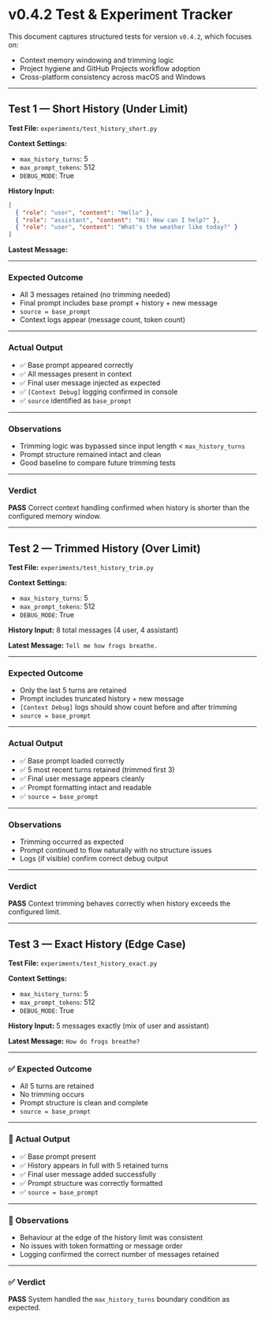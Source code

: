 # v0.4.2 Test & Experiment Tracker

This document captures structured tests for version `v0.4.2`, which focuses on:
- Context memory windowing and trimming logic
- Project hygiene and GitHub Projects workflow adoption
- Cross-platform consistency across macOS and Windows

---

## Test 1 — Short History (Under Limit)

**Test File:**
`experiments/test_history_short.py`

**Context Settings:**
- `max_history_turns`: 5
- `max_prompt_tokens`: 512
- `DEBUG_MODE`: True

**History Input:**
```json
[
  { "role": "user", "content": "Hello" },
  { "role": "assistant", "content": "Hi! How can I help?" },
  { "role": "user", "content": "What's the weather like today?" }
]
```

**Lastest Message:**

---

### Expected Outcome

- All 3 messages retained (no trimming needed)
- Final prompt includes base prompt + history + new message
- `source = base_prompt`
- Context logs appear (message count, token count)

---

### Actual Output

- ✅ Base prompt appeared correctly
- ✅ All messages present in context
- ✅ Final user message injected as expected
- ✅ `[Context Debug]` logging confirmed in console
- ✅ `source` identified as `base_prompt`

---

### Observations

- Trimming logic was bypassed since input length < `max_history_turns`
- Prompt structure remained intact and clean
- Good baseline to compare future trimming tests

---

### Verdict

**PASS**
Correct context handling confirmed when history is shorter than the configured memory window.

---

## Test 2 — Trimmed History (Over Limit)

**Test File:**
`experiments/test_history_trim.py`

**Context Settings:**
- `max_history_turns`: 5
- `max_prompt_tokens`: 512
- `DEBUG_MODE`: True

**History Input:**
8 total messages (4 user, 4 assistant)

**Latest Message:**
`Tell me how frogs breathe.`

---

### Expected Outcome

- Only the last 5 turns are retained
- Prompt includes truncated history + new message
- `[Context Debug]` logs should show count before and after trimming
- `source = base_prompt`

---

### Actual Output

- ✅ Base prompt loaded correctly
- ✅ 5 most recent turns retained (trimmed first 3)
- ✅ Final user message appears cleanly
- ✅ Prompt formatting intact and readable
- ✅ `source = base_prompt`

---

### Observations

- Trimming occurred as expected
- Prompt continued to flow naturally with no structure issues
- Logs (if visible) confirm correct debug output

---

### Verdict

**PASS**
Context trimming behaves correctly when history exceeds the configured limit.

---

## Test 3 — Exact History (Edge Case)

**Test File:**
`experiments/test_history_exact.py`

**Context Settings:**
- `max_history_turns`: 5
- `max_prompt_tokens`: 512
- `DEBUG_MODE`: True

**History Input:**
5 messages exactly (mix of user and assistant)

**Latest Message:**
`How do frogs breathe?`

---

### ✅ Expected Outcome

- All 5 turns are retained
- No trimming occurs
- Prompt structure is clean and complete
- `source = base_prompt`

---

### 🧪 Actual Output

- ✅ Base prompt present
- ✅ History appears in full with 5 retained turns
- ✅ Final user message added successfully
- ✅ Prompt structure was correctly formatted
- ✅ `source = base_prompt`

---

### 📝 Observations

- Behaviour at the edge of the history limit was consistent
- No issues with token formatting or message order
- Logging confirmed the correct number of messages retained

---

### ✅ Verdict

**PASS**
System handled the `max_history_turns` boundary condition as expected.
